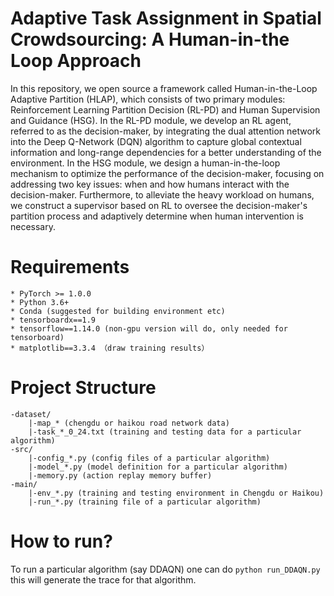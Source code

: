 # Adaptive Task Assignment in Spatial Crowdsourcing: A Human-in-the Loop Approach

In this repository, we open source a framework called Human-in-the-Loop Adaptive Partition (HLAP), which consists of two primary modules: Reinforcement Learning Partition Decision (RL-PD) and Human Supervision and Guidance (HSG). In the RL-PD module, we develop an RL agent, referred to as the decision-maker, by integrating the dual attention network into the Deep Q-Network (DQN) algorithm to capture global contextual information and long-range dependencies for a better understanding of the environment. In the HSG module, we design a human-in-the-loop mechanism to optimize the performance of the decision-maker, focusing on addressing two key issues: when and how humans interact with the decision-maker. Furthermore, to alleviate the heavy workload on humans, we construct a supervisor based on RL to oversee the decision-maker's partition process and adaptively determine when human intervention is necessary. 

# Requirements
```
* PyTorch >= 1.0.0
* Python 3.6+
* Conda (suggested for building environment etc)
* tensorboardx==1.9
* tensorflow==1.14.0 (non-gpu version will do, only needed for tensorboard)
* matplotlib==3.3.4 （draw training results）
```

# Project Structure

```
-dataset/
    |-map_* (chengdu or haikou road network data)
    |-task_*_0_24.txt (training and testing data for a particular algorithm)
-src/
    |-config_*.py (config files of a particular algorithm)
    |-model_*.py (model definition for a particular algorithm)
    |-memory.py (action replay memory buffer)
-main/
    |-env_*.py (training and testing environment in Chengdu or Haikou)
    |-run_*.py (training file of a particular algorithm)
```

# How to run?

To run a particular algorithm (say DDAQN) one can do ``python run_DDAQN.py`` this will generate the trace for that algorithm.
